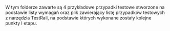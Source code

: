 W tym folderze zawarte są 4 przykładowe przypadki testowe stworzone na podstawie listy wymagań oraz plik zawierający listę przypadków testowych z narzędzia TestRail, na podstawie których wykonane zostały kolejne punkty I etapu.

